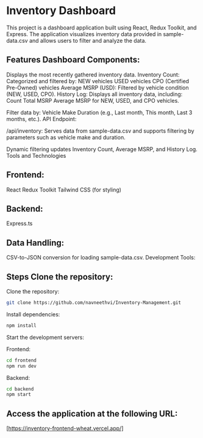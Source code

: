 # Inventory Dashboard

This project is a dashboard application built using React, Redux Toolkit, and Express. The application visualizes inventory data provided in sample-data.csv and allows users to filter and analyze the data.

## Features Dashboard Components:

 Displays the most recently gathered inventory data. Inventory Count: Categorized and filtered by: NEW vehicles USED vehicles CPO (Certified Pre-Owned) vehicles Average MSRP (USD): Filtered by vehicle condition (NEW, USED, CPO). History Log: Displays all inventory data, including: Count Total MSRP Average MSRP for NEW, USED, and CPO vehicles.

Filter data by: Vehicle Make Duration (e.g., Last month, This month, Last 3 months, etc.). API Endpoint:

/api/inventory: Serves data from sample-data.csv and supports filtering by parameters such as vehicle make and duration. 

Dynamic filtering updates Inventory Count, Average MSRP, and History Log. Tools and Technologies

## Frontend:
 
React Redux Toolkit Tailwind CSS (for styling)

## Backend:
 
Express.ts

## Data Handling:

CSV-to-JSON conversion for loading sample-data.csv. Development Tools:

## Steps Clone the repository:

Clone the repository:


```bash
git clone https://github.com/navneethvi/Inventory-Management.git
```

Install dependencies:

```bash
npm install
```

Start the development servers:

Frontend: 

```bash
cd frontend
npm run dev
```

Backend: 

```bash
cd backend
npm start
```

## Access the application at the following URL:

[https://inventory-frontend-wheat.vercel.app/]

